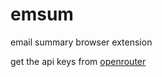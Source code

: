 # emsum

email summary browser extension

get the api keys from [openrouter](https://openrouter.ai/)
